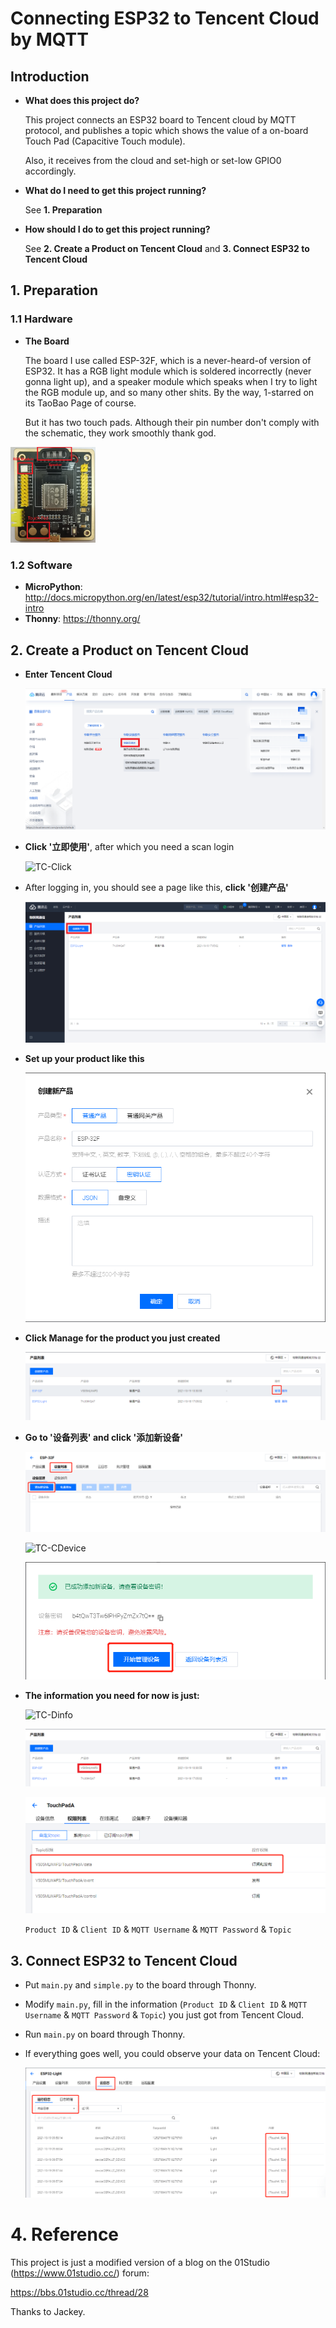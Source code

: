 # Connecting ESP32 to Tencent Cloud by MQTT

## Introduction

+ **What does this project do?**

  This project connects an ESP32 board to Tencent cloud by MQTT protocol, and publishes a topic which shows the value of a on-board Touch Pad (Capacitive Touch module).

  Also, it receives from the cloud and set-high or set-low GPIO0 accordingly.

+ **What do I need to get this project running?**

  See **1. Preparation**

+ **How should I do to get this project running?**

  See **2. Create a Product on Tencent Cloud** and **3. Connect ESP32 to Tencent Cloud**

## 1. Preparation

### 1.1 Hardware

+ **The Board**

  The board I use called ESP-32F, which is a never-heard-of version of ESP32. It has a RGB light module which is soldered incorrectly (never gonna light up), and a speaker module which speaks when I try to light the RGB module up, and so many other shits. By the way, 1-starred on its TaoBao Page of course.

  But it has two touch pads. Although their pin number don't comply with the schematic, they work smoothly thank god.

<img src=".\md_pics\ESP32F.jpg" alt="ESP32F" style="zoom:15%;" />

### 1.2 Software

+ **MicroPython**: http://docs.micropython.org/en/latest/esp32/tutorial/intro.html#esp32-intro
+ **Thonny**: https://thonny.org/

## 2. Create a Product on Tencent Cloud

+ **Enter Tencent Cloud**

  ![TC-Entry](.\md_pics\TC-Entry.png)

+ **Click '立即使用'**, after which you need a scan login

  ![TC-Click](F:\Leisure_Projects\ESP32-TencentCloud\md_pics\TC-Click.png)

+ After logging in, you should see a page like this, **click '创建产品'**

  ![TC-Create](.\md_pics\TC-Create.png)

+ **Set up your product like this**

  <img src=".\md_pics\TC-PSetup.png" alt="TC-PSetup" style="zoom: 80%;" />

+ **Click Manage for the product you just created**

  ![TC-MClick](.\md_pics\TC-MClick.png)

+ **Go to '设备列表' and click '添加新设备'**

  ![TC-GNC](.\md_pics\TC-GNC.png)

  ![TC-CDevice](F:\Leisure_Projects\ESP32-TencentCloud\md_pics\TC-CDevice.png)

  ![TC-MDevice](.\md_pics\TC-MDevice.png)

+ **The information you need for now is just:**

  ![TC-Dinfo](F:\Leisure_Projects\ESP32-TencentCloud\md_pics\TC-Dinfo.png)

  ![TC-PID](.\md_pics\TC-PID.png)

  ![TC-Alist](.\md_pics\TC-Alist.png)

  `Product ID` & `Client ID` & `MQTT Username` & `MQTT Password` & `Topic`

## 3. Connect ESP32 to Tencent Cloud

+ Put `main.py` and `simple.py` to the board through Thonny.

+ Modify `main.py`, fill in the information (`Product ID` & `Client ID` & `MQTT Username` & `MQTT Password` & `Topic`)  you just got from Tencent Cloud.

+ Run `main.py` on board through Thonny.

+ If everything goes well, you could observe your data on Tencent Cloud:

  ![TC-Result](.\md_pics\TC-Result.png)

# 4. Reference

This project is just a modified version of a blog on the 01Studio (https://www.01studio.cc/) forum:

https://bbs.01studio.cc/thread/28

Thanks to Jackey.